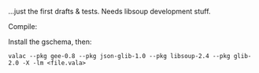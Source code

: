 ...just the first drafts & tests. Needs libsoup development stuff. 

Compile:

Install the gschema, then:

`valac --pkg gee-0.8 --pkg json-glib-1.0 --pkg libsoup-2.4 --pkg glib-2.0 -X -lm <file.vala>`
